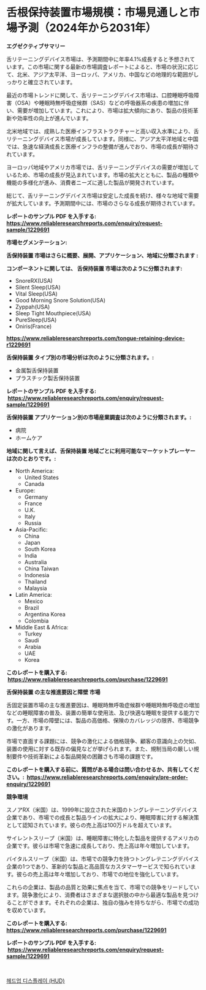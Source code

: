 <p><h1>舌根保持装置市場規模：市場見通しと市場予測（2024年から2031年）</h1></p><p><strong>エグゼクティブサマリー</strong></p>
<p><p>舌リテーニングデバイス市場は、予測期間中に年率4.1%成長すると予想されています。この市場に関する最新の市場調査レポートによると、市場の状況に応じて、北米、アジア太平洋、ヨーロッパ、アメリカ、中国などの地理的な範囲がしっかりと確立されています。</p><p>最近の市場トレンドに関して、舌リテーニングデバイス市場は、口腔睡眠呼吸障害（OSA）や睡眠時無呼吸症候群（SAS）などの呼吸器系の疾患の増加に伴い、需要が増加しています。これにより、市場は拡大傾向にあり、製品の技術革新や効率性の向上が進んでいます。</p><p>北米地域では、成熟した医療インフラストラクチャーと高い収入水準により、舌リテーニングデバイス市場が成長しています。同様に、アジア太平洋地域と中国では、急速な経済成長と医療インフラの整備が進んでおり、市場の成長が期待されています。</p><p>ヨーロッパ地域やアメリカ市場では、舌リテーニングデバイスの需要が増加しているため、市場の成長が見込まれています。市場の拡大とともに、製品の種類や機能の多様化が進み、消費者ニーズに適した製品が開発されています。</p><p>総じて、舌リテーニングデバイス市場は安定した成長を続け、様々な地域で需要が拡大しています。予測期間中には、市場のさらなる成長が期待されています。</p></p>
<p><strong>レポートのサンプル PDF を入手する: <a href="https://www.reliableresearchreports.com/enquiry/request-sample/1229691">https://www.reliableresearchreports.com/enquiry/request-sample/1229691</a></strong></p>
<p><strong>市場セグメンテーション:</strong></p>
<p><strong> 舌保持装置 市場はさらに概要、展開、アプリケーション、地域に分類されます :</strong></p>
<p><strong>コンポーネントに関しては、 舌保持装置 市場は次のように分類されます: &nbsp;</strong></p>
<p><ul><li>SnoreRX(USA)</li><li>Silent Sleep(USA)</li><li>Vital Sleep(USA)</li><li>Good Morning Snore Solution(USA)</li><li>Zyppah(USA)</li><li>Sleep Tight Mouthpiece(USA)</li><li>PureSleep(USA)</li><li>Oniris(France)</li></ul></p>
<p><strong><a href="https://www.reliableresearchreports.com/tongue-retaining-device-r1229691">https://www.reliableresearchreports.com/tongue-retaining-device-r1229691</a></strong></p>
<p><strong> 舌保持装置 タイプ別の市場分析は次のように分類されます。:</strong></p>
<p><ul><li>金属製舌保持装置</li><li>プラスチック製舌保持装置</li></ul></p>
<p><strong>レポートのサンプル PDF を入手する: &nbsp;<a href="https://www.reliableresearchreports.com/enquiry/request-sample/1229691">https://www.reliableresearchreports.com/enquiry/request-sample/1229691</a></strong></p>
<p><strong> 舌保持装置 アプリケーション別の市場産業調査は次のように分類されます。:</strong></p>
<p><ul><li>病院</li><li>ホームケア</li></ul></p>
<p><strong>地域に関して言えば、舌保持装置 地域ごとに利用可能なマーケットプレーヤーは次のとおりです。:</strong></p>
<p><ul>
    <li>
        North America:
        <ul>
            <li>United States</li>
            <li>Canada</li>
        </ul>
    </li>
    <li>
        Europe:
        <ul>
            <li>Germany</li>
            <li>France</li>
            <li>U.K.</li>
            <li>Italy</li>
            <li>Russia</li>
        </ul>
    </li>
    <li>
        Asia-Pacific:
        <ul>
            <li>China</li>
            <li>Japan</li>
            <li>South Korea</li>
            <li>India</li>
            <li>Australia</li>
            <li>China Taiwan</li>
            <li>Indonesia</li>
            <li>Thailand</li>
            <li>Malaysia</li>
        </ul>
    </li>
    <li>
        Latin America:
        <ul>
            <li>Mexico</li>
            <li>Brazil</li>
            <li>Argentina Korea</li>
            <li>Colombia</li>
        </ul>
    </li>
    <li>
        Middle East & Africa:
        <ul>
            <li>Turkey</li>
            <li>Saudi</li>
            <li>Arabia</li>
            <li>UAE</li>
            <li>Korea</li>
        </ul>
    </li>
    </ul></p>
<p><strong>このレポートを購入する: &nbsp;<a href="https://www.reliableresearchreports.com/purchase/1229691">https://www.reliableresearchreports.com/purchase/1229691</a></strong></p>
<p><strong>舌保持装置 の主な推進要因と障壁 市場</strong></p>
<p><p>舌固定装置市場の主な推進要因は、睡眠時無呼吸症候群や睡眠時無呼吸症の増加などの睡眠障害の普及、装置の簡単な使用法、及び快適な睡眠を提供する能力です。一方、市場の障壁には、製品の高価格、保険のカバレッジの限界、市場競争の激化があります。</p><p>市場で直面する課題には、競争の激化による価格競争、顧客の意識向上の欠如、装置の使用に対する既存の偏見などが挙げられます。また、規制当局の厳しい規制要件や技術革新による製品開発の困難さも市場の課題です。</p></p>
<p><strong>このレポートを購入する前に、質問がある場合は問い合わせるか、共有してください。:&nbsp; <a href="https://www.reliableresearchreports.com/enquiry/pre-order-enquiry/1229691">https://www.reliableresearchreports.com/enquiry/pre-order-enquiry/1229691</a></strong></p>
<p><strong>競争環境</strong></p>
<p><p>スノアRX（米国）は、1999年に設立された米国のトングレテーニングデバイス企業であり、市場での成長と製品ラインの拡大により、睡眠障害に対する解決策として認知されています。彼らの売上高は100万ドルを超えています。</p><p>サイレントスリープ（米国）は、睡眠障害に特化した製品を提供するアメリカの企業です。彼らは市場で急速に成長しており、売上高は年々増加しています。</p><p>バイタルスリープ（米国）は、市場での競争力を持つトングレテニングデバイス企業の1つであり、革新的な製品と高品質なカスタマーサービスで知られています。彼らの売上高は年々増加しており、市場での地位を強化しています。</p><p>これらの企業は、製品の品質と効果に焦点を当て、市場での競争をリードしています。競争激化により、消費者はさまざまな選択肢の中から最適な製品を見つけることができます。それぞれの企業は、独自の強みを持ちながら、市場での成功を収めています。</p></p>
<p><strong>このレポートを購入する: &nbsp; <a href="https://www.reliableresearchreports.com/purchase/1229691">https://www.reliableresearchreports.com/purchase/1229691</a></strong></p>
<p><strong>レポートのサンプル PDF を入手する: &nbsp;<a href="https://www.reliableresearchreports.com/enquiry/request-sample/1229691">https://www.reliableresearchreports.com/enquiry/request-sample/1229691</a></strong><strong></strong></p>
<p>&nbsp;</p>
<p><p><a href="https://github.com/fernandotryO5lson96765/Market-Research-Report-List-1/blob/main/423121029740.md">헤드업 디스플레이 (HUD)</a></p></p>
